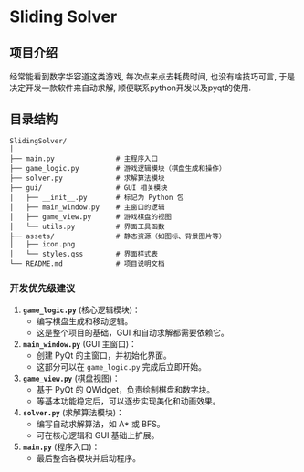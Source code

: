 # Sliding Solver

## 项目介绍

经常能看到数字华容道这类游戏, 每次点来点去耗费时间, 也没有啥技巧可言, 于是决定开发一款软件来自动求解, 顺便联系python开发以及pyqt的使用.

## 目录结构

```
SlidingSolver/
│
├── main.py               # 主程序入口
├── game_logic.py         # 游戏逻辑模块（棋盘生成和操作）
├── solver.py             # 求解算法模块
├── gui/                  # GUI 相关模块
│   ├── __init__.py       # 标记为 Python 包
│   ├── main_window.py    # 主窗口的逻辑
│   ├── game_view.py      # 游戏棋盘的视图
│   └── utils.py          # 界面工具函数
├── assets/               # 静态资源（如图标、背景图片等）
│   ├── icon.png
│   └── styles.qss        # 界面样式表
└── README.md             # 项目说明文档
```

### 开发优先级建议

1. **`game_logic.py`** (核心逻辑模块)：
   - 编写棋盘生成和移动逻辑。
   - 这是整个项目的基础，GUI 和自动求解都需要依赖它。
2. **`main_window.py`** (GUI 主窗口)：
   - 创建 PyQt 的主窗口，并初始化界面。
   - 这部分可以在 `game_logic.py` 完成后立即开始。
3. **`game_view.py`** (棋盘视图)：
   - 基于 PyQt 的 QWidget，负责绘制棋盘和数字块。
   - 等基本功能稳定后，可以逐步实现美化和动画效果。
4. **`solver.py`** (求解算法模块)：
   - 编写自动求解算法，如 A* 或 BFS。
   - 可在核心逻辑和 GUI 基础上扩展。
5. **`main.py`** (程序入口)：
   - 最后整合各模块并启动程序。